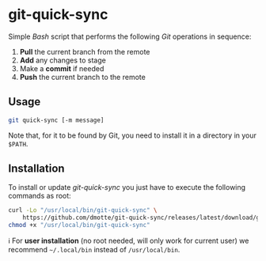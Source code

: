 # git-quick-sync

Simple *Bash* script that performs the following *Git* operations in sequence:

1. **Pull** the current branch from the remote
2. **Add** any changes to stage
3. Make a **commit** if needed
4. **Push** the current branch to the remote

## Usage

```bash
git quick-sync [-m message]
```

Note that, for it to be found by Git, you need to install it in a directory in your `$PATH`.

## Installation

To install or update *git-quick-sync* you just have to execute the following commands as root:

```bash
curl -Lo "/usr/local/bin/git-quick-sync" \
	https://github.com/dmotte/git-quick-sync/releases/latest/download/git-quick-sync
chmod +x "/usr/local/bin/git-quick-sync"
```

:information_source: For **user installation** (no root needed, will only work for current user) we recommend `~/.local/bin` instead of `/usr/local/bin`.
